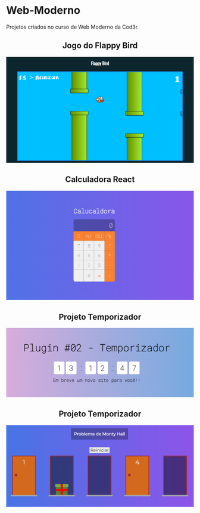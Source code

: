 # Web-Moderno
Projetos criados no curso de Web Moderno da Cod3r.

<div align="center">
  <h2>Jogo do Flappy Bird</h2>
  <img src="https://raw.githubusercontent.com/Willian-Brito/Web-Moderno/main/flappy-bird/imgs/flappy%20bird.png" alt="Flappy Bird" />

  <h2> Calculadora React </h2>
  <img src="https://raw.githubusercontent.com/Willian-Brito/Web-Moderno/main/calculadora-react/calculadora-react.png" alt="Calculadora"/>

  <h2> Projeto Temporizador </h2>
  <img src="https://raw.githubusercontent.com/Willian-Brito/Web-Moderno/main/temporizador/temporizador.png" alt="Temporizador"/>

  <h2> Projeto Temporizador </h2>
  <img src="https://raw.githubusercontent.com/Willian-Brito/Web-Moderno/main/montyhall/montyhall.png" alt="Temporizador"/>
</div>
